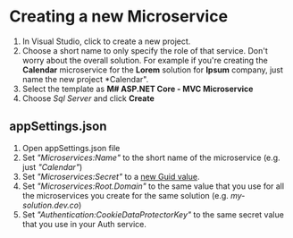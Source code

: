 # Creating a new Microservice
1. In Visual Studio, click to create a new project.
2. Choose a short name to only specify the role of that service. Don't worry about the overall solution. For example if you're creating the **Calendar** microservice for the **Lorem** solution for **Ipsum** company, just name the new project *Calendar".
3. Select the template as **M# ASP.NET Core - MVC Microservice**
4. Choose *Sql Server* and click **Create**

## appSettings.json
1. Open appSettings.json file
2. Set *"Microservices:Name"* to the short name of the microservice (e.g. just *"Calendar"*)
3. Set *"Microservices:Secret"* to a [new Guid value](https://www.guidgenerator.com/online-guid-generator.aspx).
4. Set *"Microservices:Root.Domain"* to the same value that you use for all the microservices you create for the same solution (e.g. *my-solution.dev.co*)
5. Set *"Authentication:CookieDataProtectorKey"* to the same secret value that you use in your Auth service.
